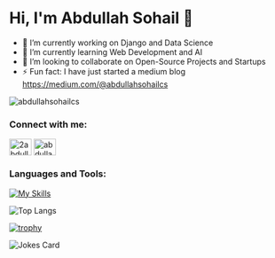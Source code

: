 <h1>Hi, I'm Abdullah Sohail 👋</h1>

<!--
**abdullahsohailcs/abdullahsohailcs** is a ✨ _special_ ✨ repository because its `README.md` (this file) appears on your GitHub profile.

Here are some ideas to get you started:



- 🤔 I’m looking for help with ...
- 💬 Ask me about ...
- 📫 How to reach me: ...
- 😄 Pronouns: ...

-->

- 🔭 I’m currently working on Django and Data Science
- 🌱 I’m currently learning Web Development and AI
- 👯 I’m looking to collaborate on Open-Source Projects and Startups
- ⚡ Fun fact: I have just started a medium blog https://medium.com/@abdullahsohailcs

<p align="left"> <img src="https://komarev.com/ghpvc/?username=abdullahsohailcs&label=Profile%20views&color=0e75b6&style=flat" alt="abdullahsohailcs" /> </p>

<h3 align="left">Connect with me:</h3>
<p align="left">
<a href="https://twitter.com/2abdullahsohail" target="blank"><img align="center" src="https://raw.githubusercontent.com/rahuldkjain/github-profile-readme-generator/master/src/images/icons/Social/twitter.svg" alt="2abdullahsohail" height="30" width="40" /></a>
<a href="https://linkedin.com/in/abdullahsohailcs" target="blank"><img align="center" src="https://raw.githubusercontent.com/rahuldkjain/github-profile-readme-generator/master/src/images/icons/Social/linked-in-alt.svg" alt="abdullahsohailcs" height="30" width="40" /></a>
</p>

<h3 align="left">Languages and Tools:</h3>

[![My Skills](https://skillicons.dev/icons?i=js,html,css,dotnet,react,bootstrap,bash,c,cpp,cs,django,express,git,github,go,ai,linux,mongodb,mysql,nodejs,powershell,py,react,replit,sass,visualstudio,redux,vscode,sqlite,regex)](https://skillicons.dev)


![Top Langs](https://github-readme-stats.vercel.app/api/top-langs/?username=abdullahsohailcs&hide_progress=true)


[![trophy](https://github-profile-trophy.vercel.app/?username=abdullahsohailcs&theme=onedark)](https://github.com/ryo-ma/github-profile-trophy)


![Jokes Card](https://readme-jokes.vercel.app/api)

